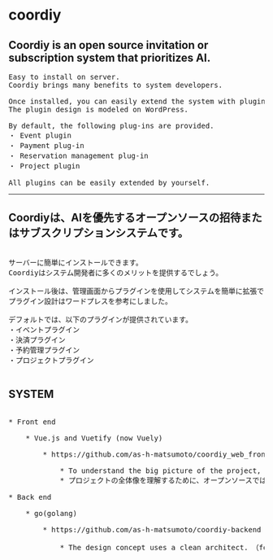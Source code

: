 # coordiy

## Coordiy is an open source invitation or subscription system that prioritizes AI.

<pre>
Easy to install on server.
Coordiy brings many benefits to system developers.

Once installed, you can easily extend the system with plugins from the administration screen.
The plugin design is modeled on WordPress.

By default, the following plug-ins are provided.
・ Event plugin
・ Payment plug-in
・ Reservation management plug-in
・ Project plugin

All plugins can be easily extended by yourself.
</pre>

---

## Coordiyは、AIを優先するオープンソースの招待またはサブスクリプションシステムです。

<pre>

サーバーに簡単にインストールできます。
Coordiyはシステム開発者に多くのメリットを提供するでしょう。

インストール後は、管理画面からプラグインを使用してシステムを簡単に拡張できる上、プラグインは拡張性に優れています。
プラグイン設計はワードプレスを参考にしました。

デフォルトでは、以下のプラグインが提供されています。
・イベントプラグイン
・決済プラグイン
・予約管理プラグイン
・プロジェクトプラグイン

</pre>



## SYSTEM

<pre>

* Front end

    * Vue.js and Vuetify (now Vuely)

        * https://github.com/as-h-matsumoto/coordiy_web_front

            * To understand the big picture of the project, I used a Vuely template that is not open source. It will be replaced by the open source Vue.js and Vuetify in the near future.
            * プロジェクトの全体像を理解するために、オープンソースではないVuelyテンプレートを使用しました。近い将来、オープンソースのVue.jsとVuetifyに置き換えられる予定です。
            
* Back end 

    * go(golang)

        * https://github.com/as-h-matsumoto/coordiy-backend

            * The design concept uses a clean architect.　（fork - https://github.com/bxcodec/go-clean-arch）



</pre>
